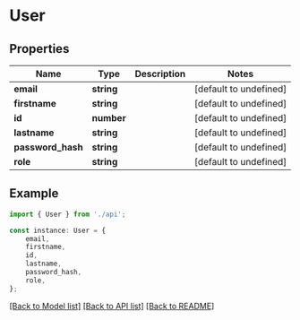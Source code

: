 # User


## Properties

Name | Type | Description | Notes
------------ | ------------- | ------------- | -------------
**email** | **string** |  | [default to undefined]
**firstname** | **string** |  | [default to undefined]
**id** | **number** |  | [default to undefined]
**lastname** | **string** |  | [default to undefined]
**password_hash** | **string** |  | [default to undefined]
**role** | **string** |  | [default to undefined]

## Example

```typescript
import { User } from './api';

const instance: User = {
    email,
    firstname,
    id,
    lastname,
    password_hash,
    role,
};
```

[[Back to Model list]](../README.md#documentation-for-models) [[Back to API list]](../README.md#documentation-for-api-endpoints) [[Back to README]](../README.md)
